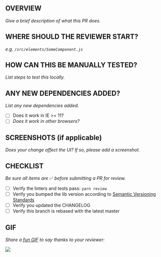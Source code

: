 ## OVERVIEW

_Give a brief description of what this PR does._

## WHERE SHOULD THE REVIEWER START?

_e.g. `/src/elements/SomeComponent.js`_

## HOW CAN THIS BE MANUALLY TESTED?

_List steps to test this locally._

## ANY NEW DEPENDENCIES ADDED?

_List any new dependencies added._

- [ ] Does it work in IE >= 11?
- [ ] _Does it work in other browsers?_

## SCREENSHOTS (if applicable)

_Does your change affect the UI? If so, please add a screenshot._

## CHECKLIST

_Be sure all items are_ ✅ _before submitting a PR for review._

- [ ] Verify the linters and tests pass: `yarn review`
- [ ] Verify you bumped the lib version according to [Semantic Versioning Standards](http://semver.org)
- [ ] Verify you updated the CHANGELOG
- [ ] Verify this branch is rebased with the latest master

## GIF

_Share a [fun GIF](https://giphy.com) to say thanks to your reviewer:_

![](https://media.giphy.com/media/xTiTnfkt9wCx4fuWhW/giphy.gif)

